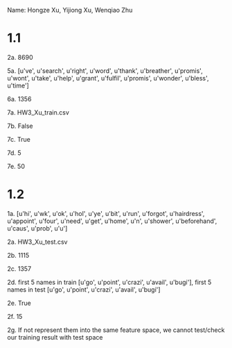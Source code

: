 Name: Hongze Xu, Yijiong Xu, Wenqiao Zhu


# 1.1

2a. 8690

5a. [u've', u'search', u'right', u'word', u'thank', u'breather', u'promis', u'wont', u'take', u'help', u'grant', u'fulfil', u'promis', u'wonder', u'bless', u'time']

6a. 1356

7a. HW3_Xu_train.csv

7b. False

7c. True

7d. 5

7e. 50

# 1.2

1a. [u'hi', u'wk', u'ok', u'hol', u'ye', u'bit', u'run', u'forgot', u'hairdress', u'appoint', u'four', u'need', u'get', u'home', u'n', u'shower', u'beforehand', u'caus', u'prob', u'u']

2a. HW3_Xu_test.csv

2b. 1115

2c. 1357

2d. first 5 names in train [u'go', u'point', u'crazi', u'avail', u'bugi'], first 5 names in test [u'go', u'point', u'crazi', u'avail', u'bugi']

2e. True

2f. 15

2g. If not represent them into the same feature space, we cannot test/check our training result with test space
